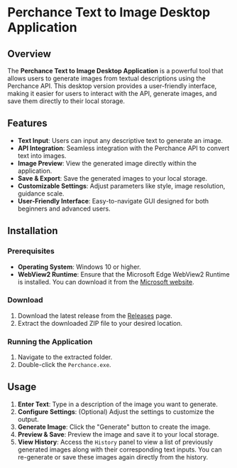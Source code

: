 # Perchance Text to Image Desktop Application

## Overview

The **Perchance Text to Image Desktop Application** is a powerful tool that allows users to generate images from textual descriptions using the Perchance API. This desktop version provides a user-friendly interface, making it easier for users to interact with the API, generate images, and save them directly to their local storage.

## Features

- **Text Input**: Users can input any descriptive text to generate an image.
- **API Integration**: Seamless integration with the Perchance API to convert text into images.
- **Image Preview**: View the generated image directly within the application.
- **Save & Export**: Save the generated images to your local storage.
- **Customizable Settings**: Adjust parameters like style, image resolution, guidance scale.
- **User-Friendly Interface**: Easy-to-navigate GUI designed for both beginners and advanced users.

## Installation

### Prerequisites

- **Operating System**: Windows 10 or higher.
- **WebView2 Runtime**: Ensure that the Microsoft Edge WebView2 Runtime is installed. You can download it from the [Microsoft website](https://developer.microsoft.com/en-us/microsoft-edge/webview2/).

### Download

1. Download the latest release from the [Releases]([https://github.com/manh9011/PerchanceT2I-Desktop/releases) page.
2. Extract the downloaded ZIP file to your desired location.

### Running the Application

1. Navigate to the extracted folder.
2. Double-click the `Perchance.exe`.

## Usage

1. **Enter Text**: Type in a description of the image you want to generate.
2. **Configure Settings**: (Optional) Adjust the settings to customize the output.
3. **Generate Image**: Click the "Generate" button to create the image.
4. **Preview & Save**: Preview the image and save it to your local storage.
5. **View History**: Access the `History` panel to view a list of previously generated images along with their corresponding text inputs. You can re-generate or save these images again directly from the history.